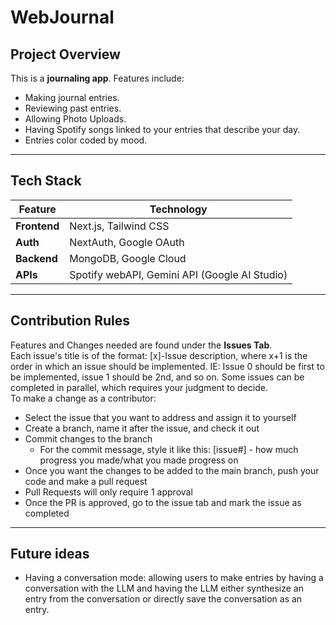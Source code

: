 # WebJournal

## **Project Overview**
This is a **journaling app**. Features include:
- Making journal entries.
- Reviewing past entries.
- Allowing Photo Uploads.
- Having Spotify songs linked to your entries that describe your day.
- Entries color coded by mood.
---

## **Tech Stack**
| Feature | Technology |
|------------|--------------|
| **Frontend** | Next.js, Tailwind CSS |
| **Auth** | NextAuth, Google OAuth |
| **Backend** | MongoDB, Google Cloud |
| **APIs** | Spotify webAPI, Gemini API (Google AI Studio)  |
---

## **Contribution Rules**
Features and Changes needed are found under the **Issues Tab**.  
Each issue's title is of the format: [x]-Issue description, where x+1 is the order in which an issue should be implemented. IE: Issue 0 should be first to be implemented, issue 1 should be 2nd, and so on. Some issues can be completed in parallel, which requires your judgment to decide.  
To make a change as a contributor:
- Select the issue that you want to address and assign it to yourself
- Create a branch, name it after the issue, and check it out
- Commit changes to the branch
    - For the commit message, style it like this: [issue#] - how much progress you made/what you made progress on
- Once you want the changes to be added to the main branch, push your code and make a pull request
- Pull Requests will only require 1 approval
- Once the PR is approved, go to the issue tab and mark the issue as completed
---
## **Future ideas**
- Having a conversation mode: allowing users to make entries by having a conversation with the LLM and having the LLM either synthesize an entry from the conversation or directly save the conversation as an entry.
